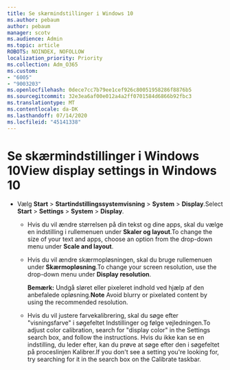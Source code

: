 ```yaml
---
title: Se skærmindstillinger i Windows 10
ms.author: pebaum
author: pebaum
manager: scotv
ms.audience: Admin
ms.topic: article
ROBOTS: NOINDEX, NOFOLLOW
localization_priority: Priority
ms.collection: Adm_O365
ms.custom:
- "6005"
- "9003203"
ms.openlocfilehash: 0dece7cc7b79ee1cef926c80051958286f8876b5
ms.sourcegitcommit: 32e3ea6af00e012a4a2ff0701584d6866b92fbc3
ms.translationtype: MT
ms.contentlocale: da-DK
ms.lasthandoff: 07/14/2020
ms.locfileid: "45141338"
---
```

# <a name="view-display-settings-in-windows-10"></a><span data-ttu-id="d2f2e-102">Se skærmindstillinger i Windows 10</span><span class="sxs-lookup"><span data-stu-id="d2f2e-102">View display settings in Windows 10</span></span>

- <span data-ttu-id="d2f2e-103">Vælg **Start**   >  **Startindstillingssystemvisning**   >  **System**  >  **Display**.</span><span class="sxs-lookup"><span data-stu-id="d2f2e-103">Select **Start**  > **Settings**  > **System** > **Display**.</span></span>
    -  <span data-ttu-id="d2f2e-104">Hvis du vil ændre størrelsen på din tekst og dine apps, skal du vælge en indstilling i rullemenuen under **Skaler og layout**.</span><span class="sxs-lookup"><span data-stu-id="d2f2e-104">To change the size of your text and apps, choose an option from the drop-down menu under  **Scale and layout**.</span></span>
    - <span data-ttu-id="d2f2e-105">Hvis du vil ændre skærmopløsningen, skal du bruge rullemenuen under **Skærmopløsning**.</span><span class="sxs-lookup"><span data-stu-id="d2f2e-105">To change your screen resolution, use the drop-down menu under **Display resolution**.</span></span>
     
      <span data-ttu-id="d2f2e-106">**Bemærk:** Undgå sløret eller pixeleret indhold ved hjælp af den anbefalede opløsning.</span><span class="sxs-lookup"><span data-stu-id="d2f2e-106">**Note** Avoid blurry or pixelated content by using the recommended resolution.</span></span>
    - <span data-ttu-id="d2f2e-107">Hvis du vil justere farvekalibrering, skal du søge efter "visningsfarve" i søgefeltet Indstillinger og følge vejledningen.</span><span class="sxs-lookup"><span data-stu-id="d2f2e-107">To adjust color calibration, search for "display color" in the Settings search box, and follow the instructions.</span></span> <span data-ttu-id="d2f2e-108">Hvis du ikke kan se en indstilling, du leder efter, kan du prøve at søge efter den i søgefeltet på proceslinjen Kalibrer.</span><span class="sxs-lookup"><span data-stu-id="d2f2e-108">If you don't see a setting you're looking for, try searching for it in the search box on the Calibrate taskbar.</span></span>